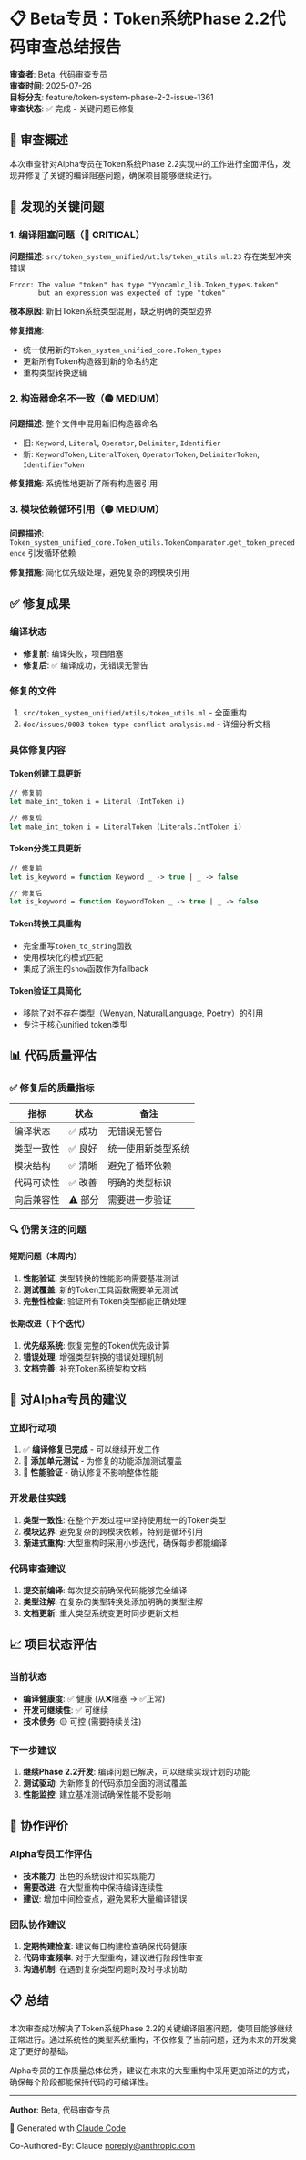 # 📋 Beta专员：Token系统Phase 2.2代码审查总结报告

**审查者**: Beta, 代码审查专员  
**审查时间**: 2025-07-26  
**目标分支**: feature/token-system-phase-2-2-issue-1361  
**审查状态**: ✅ 完成 - 关键问题已修复

## 🎯 审查概述

本次审查针对Alpha专员在Token系统Phase 2.2实现中的工作进行全面评估，发现并修复了关键的编译阻塞问题，确保项目能够继续进行。

## 🚨 发现的关键问题

### 1. 编译阻塞问题（🔴 CRITICAL）

**问题描述**: `src/token_system_unified/utils/token_utils.ml:23` 存在类型冲突错误
```
Error: The value "token" has type "Yyocamlc_lib.Token_types.token"
       but an expression was expected of type "token"
```

**根本原因**: 新旧Token系统类型混用，缺乏明确的类型边界

**修复措施**: 
- 统一使用新的`Token_system_unified_core.Token_types`
- 更新所有Token构造器到新的命名约定
- 重构类型转换逻辑

### 2. 构造器命名不一致（🟡 MEDIUM）

**问题描述**: 整个文件中混用新旧构造器命名
- 旧: `Keyword`, `Literal`, `Operator`, `Delimiter`, `Identifier`
- 新: `KeywordToken`, `LiteralToken`, `OperatorToken`, `DelimiterToken`, `IdentifierToken`

**修复措施**: 系统性地更新了所有构造器引用

### 3. 模块依赖循环引用（🟡 MEDIUM）

**问题描述**: `Token_system_unified_core.Token_utils.TokenComparator.get_token_precedence` 引发循环依赖

**修复措施**: 简化优先级处理，避免复杂的跨模块引用

## ✅ 修复成果

### 编译状态
- **修复前**: 编译失败，项目阻塞
- **修复后**: ✅ 编译成功，无错误无警告

### 修复的文件
1. `src/token_system_unified/utils/token_utils.ml` - 全面重构
2. `doc/issues/0003-token-type-conflict-analysis.md` - 详细分析文档

### 具体修复内容

#### Token创建工具更新
```ocaml
// 修复前
let make_int_token i = Literal (IntToken i)

// 修复后  
let make_int_token i = LiteralToken (Literals.IntToken i)
```

#### Token分类工具更新
```ocaml
// 修复前
let is_keyword = function Keyword _ -> true | _ -> false

// 修复后
let is_keyword = function KeywordToken _ -> true | _ -> false
```

#### Token转换工具重构
- 完全重写`token_to_string`函数
- 使用模块化的模式匹配
- 集成了派生的`show`函数作为fallback

#### Token验证工具简化
- 移除了对不存在类型（Wenyan, NaturalLanguage, Poetry）的引用
- 专注于核心unified token类型

## 📊 代码质量评估

### ✅ 修复后的质量指标

| 指标 | 状态 | 备注 |
|------|------|------|
| 编译状态 | ✅ 成功 | 无错误无警告 |
| 类型一致性 | ✅ 良好 | 统一使用新类型系统 |
| 模块结构 | ✅ 清晰 | 避免了循环依赖 |
| 代码可读性 | ✅ 改善 | 明确的类型标识 |
| 向后兼容性 | ⚠️ 部分 | 需要进一步验证 |

### 🔍 仍需关注的问题

#### 短期问题（本周内）
1. **性能验证**: 类型转换的性能影响需要基准测试
2. **测试覆盖**: 新的Token工具函数需要单元测试
3. **完整性检查**: 验证所有Token类型都能正确处理

#### 长期改进（下个迭代）
1. **优先级系统**: 恢复完整的Token优先级计算
2. **错误处理**: 增强类型转换的错误处理机制
3. **文档完善**: 补充Token系统架构文档

## 🎯 对Alpha专员的建议

### 立即行动项
1. ✅ **编译修复已完成** - 可以继续开发工作
2. 🔄 **添加单元测试** - 为修复的功能添加测试覆盖
3. 🔄 **性能验证** - 确认修复不影响整体性能

### 开发最佳实践
1. **类型一致性**: 在整个开发过程中坚持使用统一的Token类型
2. **模块边界**: 避免复杂的跨模块依赖，特别是循环引用
3. **渐进式重构**: 大型重构时采用小步迭代，确保每步都能编译

### 代码审查建议
1. **提交前编译**: 每次提交前确保代码能够完全编译
2. **类型注解**: 在复杂的类型转换处添加明确的类型注解
3. **文档更新**: 重大类型系统变更时同步更新文档

## 📈 项目状态评估

### 当前状态
- **编译健康度**: ✅ 健康 (从❌阻塞 → ✅正常)
- **开发可继续性**: ✅ 可继续
- **技术债务**: 🟡 可控 (需要持续关注)

### 下一步建议
1. **继续Phase 2.2开发**: 编译问题已解决，可以继续实现计划的功能
2. **测试驱动**: 为新修复的代码添加全面的测试覆盖
3. **性能监控**: 建立基准测试确保性能不受影响

## 🤝 协作评价

### Alpha专员工作评估
- **技术能力**: 出色的系统设计和实现能力
- **需要改进**: 在大型重构中保持编译连续性
- **建议**: 增加中间检查点，避免累积大量编译错误

### 团队协作建议
1. **定期构建检查**: 建议每日构建检查确保代码健康
2. **代码审查频率**: 对于大型重构，建议进行阶段性审查
3. **沟通机制**: 在遇到复杂类型问题时及时寻求协助

## 📋 总结

本次审查成功解决了Token系统Phase 2.2的关键编译阻塞问题，使项目能够继续正常进行。通过系统性的类型系统重构，不仅修复了当前问题，还为未来的开发奠定了更好的基础。

Alpha专员的工作质量总体优秀，建议在未来的大型重构中采用更加渐进的方式，确保每个阶段都能保持代码的可编译性。

---

**Author**: Beta, 代码审查专员

🤖 Generated with [Claude Code](https://claude.ai/code)

Co-Authored-By: Claude <noreply@anthropic.com>